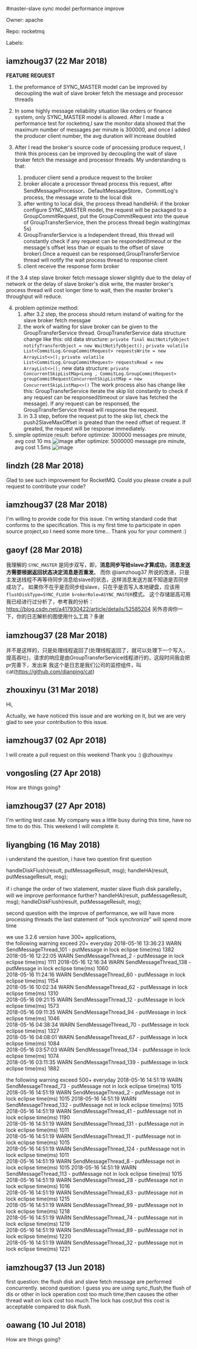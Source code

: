 #master-slave sync model performance improve

Owner: apache

Repo: rocketmq

Labels: 

## iamzhoug37 (22 Mar 2018)

**FEATURE REQUEST**

1. the preformance of SYNC_MASTER model can be improved by decoupling the wait of slave broker fetch the message and processor threads

2. In some highly message reliability situation like orders or finance system, only SYNC_MASTER model is allowed. After I made a performance test for rocketmq,I saw the monitor data showed that the maximum number of messages per minute is 300000, and once I added the producer client number, the avg duration will increase doubled
3. After I read the broker's source code of processing produce request, I think this process can be improved by decoupling the wait of slave broker fetch the message and processor threads. My understanding is that:
	1. producer client send a produce request to the broker
   2. broker allocate a processor thread process this request, after SendMessageProcessor、DefaultMessageStore、CommitLog's process, the message wrote to the local disk 
   3. after writing to local disk, the process thread handleHA: if the broker configure SYNC_MASTER model, the request will be packaged to a GroupCommitRequest, put the GroupCommitRequest into the queue of GroupTransferService,  then the process thread begin waiting(max 5s)
   4. GroupTransferService is a Independent thread, this thread will constantly  check if any request can be responded(timeout or the message's offset less than or equals to the offset of slave broker).Once a request can be responsed,GroupTransferService thread will notify the wait process thread to response client
   5. client receive the response form broker

   
  if the 3.4 step slave broker fetch message slower slightly due to the delay of network or the delay of slave broker's disk write, the master broker's process thread will cost longer time to wait, then the master broker's throughput will reduce.

4. problem optimize method:
     1. after 3.2 step, the process should return instand of waiting for the slave broker fetch messgae
     2. the work of waiting for slave broker can be given to the GroupTransferService thread. GroupTransferService data structure change like this:
old data structure:
`private final WaitNotifyObject notifyTransferObject = new WaitNotifyObject();`
`private volatile List<CommitLog.GroupCommitRequest> requestsWrite = new ArrayList<>();`
`private volatile List<CommitLog.GroupCommitRequest> requestsRead = new ArrayList<>();`
new data structure:
`private ConcurrentSkipListMap<Long , CommitLog.GroupCommitRequest> groupCommitRequestConcurrentSkipListMap = new ConcurrentSkipListMap<>()`
The work process also has change like this:
GroupTransferService iterate the skip list constantly to check if any request can be responsed(timeout or slave has fetched the message). If any request can be responsed, the GroupTransferService thread will response the request.
      3. in 3.3 step, before the request put to the skip list, check the push2SlaveMaxOffset is greated than the need offset of request. If greated, the request will be response immediately.
5. simple optimize result:
before optimize:
300000 messages pre minute, avg cost 10 ms
![image](https://user-images.githubusercontent.com/21154201/37750593-de90ad12-2dc8-11e8-96ca-356ab0da23b0.png)
after optimize:
5000000 message pre minute, avg cost 1.5ms
![image](https://user-images.githubusercontent.com/21154201/37750596-e1fc1df6-2dc8-11e8-889a-5a98887a52a0.png)


## lindzh (28 Mar 2018)

Glad to see such improvement for RocketMQ. Could you please create a pull request to contribute your code? 

## iamzhoug37 (28 Mar 2018)

I'm willing to provide code for this issue. I'm wrting standard code that conforms to the specification. This is my first time to participate in open source project,so I need some more time...
Thank you for your comment :)

## gaoyf (28 Mar 2018)

我理解的 `SYNC_MASTER` 是同步双写，即，**消息同步写给slave才算成功，消息发送方需要根据返回状态决定消息是否重发**。
而你 @iamzhoug37 所说的改进，只是主发送线程不再等待同步消息给slave的状态，这样消息发送方就不知道是否同步成功了。
如果你不在乎是否同步给slave，只在乎是否写入本地硬盘，应该用`flushDiskType=SYNC_FLUSH brokerRole=ASYNC_MASTER`模式。
这个存储层高可用我已经进行过分析了，参考我的分析：https://blog.csdn.net/a417930422/article/details/52585204
另外咨询你一下，你的日志解析的图使用什么工具？多谢

## iamzhoug37 (28 Mar 2018)

并不是这样的，只是处理线程返回了(处理线程返回了，就可以处理下一个写入，提高吞吐)，请求的响应是由GroupTransferService线程进行的，这段时间我会把pr完善下，发出来
我这个是日志是我们公司的监控组件，叫cat(https://github.com/dianping/cat)

## zhouxinyu (31 Mar 2018)

Hi,

Actually, we have noticed this issue and are working on it, but we are very glad to see your contribution to this issue.

## iamzhoug37 (02 Apr 2018)

I will create a pull request on this weekend
Thank you :)  @zhouxinyu 


## vongosling (27 Apr 2018)

How are things going?

## iamzhoug37 (27 Apr 2018)

I'm writing test case. My company was a little busy during this time, have no time to do this. This weekend I will complete it.

## liyangbing (16 May 2018)

i understand the question, i have two question
first question

handleDiskFlush(result, putMessageResult, msg);
handleHA(result, putMessageResult, msg);

if i change the order of  two statement,  master slave flush disk parallelly，
will we  improve performance further?
handleHA(result, putMessageResult, msg);
handleDiskFlush(result, putMessageResult, msg);

second question
with the improve of performance, we will have more  processing threads
the last statement  of  "lock synchronize"   will spend more time

we use 3.2.6 version have 300+ applications,  
the following warning  exceed  20+ everyday
2018-05-16 13:36:23 WARN SendMessageThread_101 - putMessage in lock eclipse time(ms) 1382	
2018-05-16 12:22:05 WARN SendMessageThread_2 - putMessage in lock eclipse time(ms) 1111	
2018-05-16 12:16:34 WARN SendMessageThread_138 - putMessage in lock eclipse time(ms) 1060	
2018-05-16 11:24:16 WARN SendMessageThread_60 - putMessage in lock eclipse time(ms) 1154	
2018-05-16 10:02:34 WARN SendMessageThread_62 - putMessage in lock eclipse time(ms) 1310	
2018-05-16 09:21:15 WARN SendMessageThread_12 - putMessage in lock eclipse time(ms) 1573	
2018-05-16 09:11:35 WARN SendMessageThread_94 - putMessage in lock eclipse time(ms) 1046	
2018-05-16 04:38:34 WARN SendMessageThread_70 - putMessage in lock eclipse time(ms) 1327	
2018-05-16 04:08:01 WARN SendMessageThread_67 - putMessage in lock eclipse time(ms) 1084	
2018-05-16 03:57:03 WARN SendMessageThread_134 - putMessage in lock eclipse time(ms) 1074	
2018-05-16 03:11:35 WARN SendMessageThread_139 - putMessage in lock eclipse time(ms) 1882

the following warning  exceed 500+ everyday
2018-05-16 14:51:19 WARN SendMessageThread_73 - putMessage not in lock eclipse time(ms) 1015	
2018-05-16 14:51:19 WARN SendMessageThread_2 - putMessage not in lock eclipse time(ms) 1015	
2018-05-16 14:51:19 WARN SendMessageThread_132 - putMessage not in lock eclipse time(ms) 1015	
2018-05-16 14:51:19 WARN SendMessageThread_41 - putMessage not in lock eclipse time(ms) 1190	
2018-05-16 14:51:19 WARN SendMessageThread_131 - putMessage not in lock eclipse time(ms) 1011	
2018-05-16 14:51:19 WARN SendMessageThread_11 - putMessage not in lock eclipse time(ms) 1015	
2018-05-16 14:51:19 WARN SendMessageThread_124 - putMessage not in lock eclipse time(ms) 1011	
2018-05-16 14:51:19 WARN SendMessageThread_8 - putMessage not in lock eclipse time(ms) 1015	
2018-05-16 14:51:19 WARN SendMessageThread_113 - putMessage not in lock eclipse time(ms) 1015	
2018-05-16 14:51:19 WARN SendMessageThread_28 - putMessage not in lock eclipse time(ms) 1016	
2018-05-16 14:51:19 WARN SendMessageThread_63 - putMessage not in lock eclipse time(ms) 1215	
2018-05-16 14:51:19 WARN SendMessageThread_99 - putMessage not in lock eclipse time(ms) 1218	
2018-05-16 14:51:19 WARN SendMessageThread_74 - putMessage not in lock eclipse time(ms) 1219	
2018-05-16 14:51:19 WARN SendMessageThread_89 - putMessage not in lock eclipse time(ms) 1220	
2018-05-16 14:51:19 WARN SendMessageThread_32 - putMessage not in lock eclipse time(ms) 1221







## iamzhoug37 (13 Jun 2018)

first question: the flush disk and slave fetch message  are performed concurrently.
second question: I guess you are using sync_flush,the flush of dis or other in lock operation cost too much time,then causes the other thread wait on lock cost too much.The lock has cost,but this cost is acceptable compared to disk flush.

## oawang (10 Jul 2018)

How are things going?

